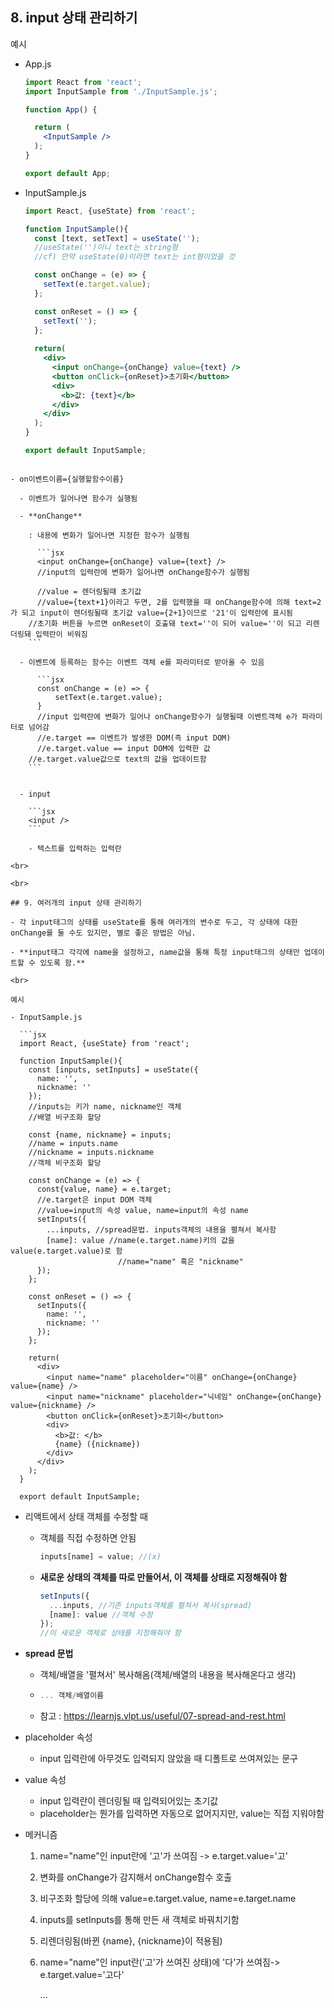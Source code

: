 ## 8. input 상태 관리하기

예시

- App.js

  ```jsx
  import React from 'react';
  import InputSample from './InputSample.js';
  
  function App() {
  
    return (
      <InputSample />
    );
  }
  
  export default App;
  ```

- InputSample.js

  ```jsx
  import React, {useState} from 'react';
  
  function InputSample(){
    const [text, setText] = useState('');
    //useState('')이니 text는 string형
    //cf) 만약 useState(0)이라면 text는 int형이었을 것
  
    const onChange = (e) => {
      setText(e.target.value);
    };
  
    const onReset = () => {
      setText('');
    };
      
    return(
      <div>
        <input onChange={onChange} value={text} />
        <button onClick={onReset}>초기화</button>
        <div>
          <b>값: {text}</b>
        </div>
      </div>
    );
  }
  
  export default InputSample;
```
  
- on이벤트이름={실행할함수이름}
  
  - 이벤트가 일어나면 함수가 실행됨
  
  - **onChange**
  
    : 내용에 변화가 일어나면 지정한 함수가 실행됨
  
      ```jsx
      <input onChange={onChange} value={text} />
      //input의 입력란에 변화가 일어나면 onChange함수가 실행됨
      
      //value = 렌더링될때 초기값
      //value={text+1}이라고 두면, 2를 입력했을 때 onChange함수에 의해 text=2가 되고 input이 렌더링될때 초기값 value={2+1}이므로 '21'이 입력란에 표시됨
    //초기화 버튼을 누르면 onReset이 호출돼 text=''이 되어 value=''이 되고 리렌더링돼 입력란이 비워짐 
    ```
  
  - 이벤트에 등록하는 함수는 이벤트 객체 e를 파라미터로 받아올 수 있음
    
      ```jsx
      const onChange = (e) => {
          setText(e.target.value);
      }
      //input 입력란에 변화가 일어나 onChange함수가 실행될때 이벤트객체 e가 파라미터로 넘어감
      //e.target == 이벤트가 발생한 DOM(즉 input DOM)
      //e.target.value == input DOM에 입력한 값
    //e.target.value값으로 text의 값을 업데이트함
    ```
  
  
  - input
  
    ```jsx
    <input />
    ```
  
    - 텍스트를 입력하는 입력란

<br>

<br>

## 9. 여러개의 input 상태 관리하기

- 각 input태그의 상태를 useState를 통해 여러개의 변수로 두고, 각 상태에 대한 onChange를 둘 수도 있지만, 별로 좋은 방법은 아님.

- **input태그 각각에 name을 설정하고, name값을 통해 특정 input태그의 상태만 업데이트할 수 있도록 함.**

<br>

예시

- InputSample.js

  ```jsx
  import React, {useState} from 'react';
  
  function InputSample(){
    const [inputs, setInputs] = useState({
      name: '',
      nickname: ''
    });
    //inputs는 키가 name, nickname인 객체
    //배열 비구조화 할당
  
    const {name, nickname} = inputs;
    //name = inputs.name
    //nickname = inputs.nickname
    //객체 비구조화 할당
  
    const onChange = (e) => {
      const{value, name} = e.target;
      //e.target은 input DOM 객체
      //value=input의 속성 value, name=input의 속성 name
      setInputs({
        ...inputs, //spread문법. inputs객체의 내용을 펼쳐서 복사함
        [name]: value //name(e.target.name)키의 값을 value(e.target.value)로 함
        				//name="name" 혹은 "nickname"
      });
    };
  
    const onReset = () => {
      setInputs({
        name: '',
        nickname: ''
      });
    };
  
    return(
      <div>
        <input name="name" placeholder="이름" onChange={onChange} value={name} />
        <input name="nickname" placeholder="닉네임" onChange={onChange} value={nickname} />
        <button onClick={onReset}>초기화</button>
        <div>
          <b>값: </b>
          {name} ({nickname})
        </div>
      </div>
    );
  }
  
  export default InputSample;
  ```

  - 리액트에서 상태 객체를 수정할 때

    - 객체를 직접 수정하면 안됨

      ```jsx
      inputs[name] = value; //(x)
      ```

    - **새로운 상태의 객체를 따로 만들어서, 이 객체를 상태로 지정해줘야 함**

      ```jsx
      setInputs({
        ...inputs, //기존 inputs객체를 펼쳐서 복사(spread)
        [name]: value //객체 수정
      });
      //이 새로운 객체로 상태를 지정해줘야 함
      ```

  - **spread 문법**

    - 객체/배열을 '펼쳐서' 복사해옴(객체/배열의 내용을 복사해온다고 생각)

    - ```jsx
      ... 객체/배열이름
      ```

    - 참고 : https://learnjs.vlpt.us/useful/07-spread-and-rest.html

  - placeholder 속성

    - input 입력란에 아무것도 입력되지 않았을 때 디폴트로 쓰여져있는 문구

  - value 속성

    - input 입력란이 렌더링될 때 입력되어있는 초기값
    - placeholder는 뭔가를 입력하면 자동으로 없어지지만, value는 직접 지워야함

  - 메커니즘

    1. name="name"인 input란에 '고'가 쓰여짐 -> e.target.value='고'
    2. 변화를 onChange가 감지해서 onChange함수 호출
    3. 비구조화 할당에 의해 value=e.target.value, name=e.target.name
    4. inputs를 setInputs를 통해 만든 새 객체로 바꿔치기함
    5. 리렌더링됨(바뀐 {name}, {nickname}이 적용됨)
    6. name="name"인 input란('고'가 쓰여진 상태)에 '다'가 쓰여짐-> e.target.value='고다'

       ...